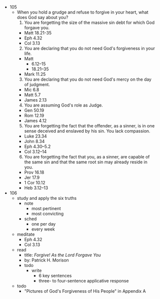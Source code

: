 - 105
  - When you hold a grudge and refuse to forgive in your heart, what does God say about you?
    1. You are forgetting the size of the massive sin debt for which God forgave you.
      - Matt 18.21-35
      - Eph 4.32
      - Col 3.13
    2. You are declaring that you do not need God's forgiveness in your life.
      - Matt
        - 6.12–15
        - 18.21–35
      - Mark 11.25
    3. You are declaring that you do not need God's mercy on the day of judgment.
      - Mic 6.8
      - Matt 5.7
      - James 2.13
    4. You are assuming God's role as Judge.
      - Gen 50.19
      - Rom 12.19
      - James 4.12
    5. You are forgetting the fact that the offender, as a sinner, is in one sense deceived and enslaved by his sin. You lack compassion.
      - Luke 23.34
      - John 8.34
      - Eph 4.30–5.2
      - Col 3.12–14
    6. You are forgetting the fact that you, as a sinner, are capable of the same sin and that the same root sin may already reside in you.
      - Prov 16.18
      - Jer 17.9
      - 1 Cor 10.12
      - Heb 3.12–13
- 106
  - study and apply the six truths
    - note
      - most pertinent
      - most convicting
    - sched
      - one per day
      - every week
  - meditate
    - Eph 4.32
    - Col 3.13
  - read
    - title: _Forgive! As the Lord Forgave You_
    - by: Patrick H. Morison
    - todo
      - write
        - 6 key sentences
        - three- to four-sentence applicative response
  - todo
    - "Pictures of God's Forgiveness of His People" in Appendix A

